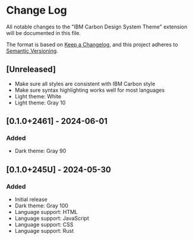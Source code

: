 # Change Log

All notable changes to the "IBM Carbon Design System Theme" extension will be documented in this file.

The format is based on [Keep a Changelog](https://keepachangelog.com/en/1.1.0/),
and this project adheres to [Semantic Versioning](https://semver.org/spec/v2.0.0.html).


## [Unreleased]
- Make sure all styles are consistent with IBM Carbon style
- Make sure syntax highlighting works well for most languages
- Light theme: White
- Light theme: Gray 10


## [0.1.0+2461] - 2024-06-01
### Added
- Dark theme: Gray 90


## [0.1.0+245U] - 2024-05-30
### Added
- Initial release
- Dark theme: Gray 100 
- Language support: HTML
- Language support: JavaScript
- Language support: CSS
- Language support: Rust